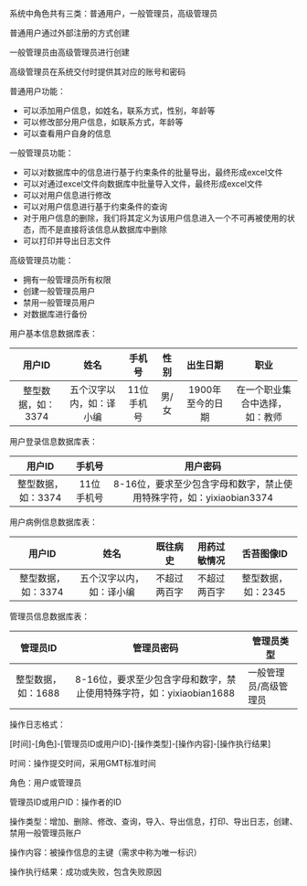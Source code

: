 系统中角色共有三类：普通用户，一般管理员，高级管理员

普通用户通过外部注册的方式创建

一般管理员由高级管理员进行创建

高级管理员在系统交付时提供其对应的账号和密码



普通用户功能：

- 可以添加用户信息，如姓名，联系方式，性别，年龄等
- 可以修改部分用户信息，如联系方式，年龄等
- 可以查看用户自身的信息



一般管理员功能：

- 可以对数据库中的信息进行基于约束条件的批量导出，最终形成excel文件
- 可以对通过excel文件向数据库中批量导入文件，最终形成excel文件
- 可以对用户信息进行修改
- 可以对用户信息进行基于约束条件的查询
- 对于用户信息的删除，我们将其定义为该用户信息进入一个不可再被使用的状态，而不是直接将该信息从数据库中删除
- 可以打印并导出日志文件



高级管理员功能：

- 拥有一般管理员所有权限
- 创建一般管理员用户
- 禁用一般管理员用户
- 对数据库进行备份



用户基本信息数据库表：

|       用户ID       |           姓名           |   手机号   | 性别  |     出生日期     |              职业              |
| :----------------: | :----------------------: | :--------: | :---: | :--------------: | :----------------------------: |
| 整型数据，如：3374 | 五个汉字以内，如：译小编 | 11位手机号 | 男/女 | 1900年至今的日期 | 在一个职业集合中选择，如：教师 |

用户登录信息数据库表：

|       用户ID       |   手机号   |                           用户密码                           |
| :----------------: | :--------: | :----------------------------------------------------------: |
| 整型数据，如：3374 | 11位手机号 | 8-16位，要求至少包含字母和数字，禁止使用特殊字符，如：yixiaobian3374 |

用户病例信息数据库表：

|       用户ID       |           姓名           |   既往病史   | 用药过敏情况 |     舌苔图像ID     |
| :----------------: | :----------------------: | :----------: | :----------: | :----------------: |
| 整型数据，如：3374 | 五个汉字以内，如：译小编 | 不超过两百字 | 不超过两百字 | 整型数据，如：2345 |

管理员信息数据库表：

|      管理员ID      |                          管理员密码                          | 管理员类型            |
| :----------------: | :----------------------------------------------------------: | --------------------- |
| 整型数据，如：1688 | 8-16位，要求至少包含字母和数字，禁止使用特殊字符，如：yixiaobian1688 | 一般管理员/高级管理员 |

操作日志格式：

\[时间]-\[角色]-\[管理员ID或用户ID]-\[操作类型]-[操作内容]-[操作执行结果]

时间：操作提交时间，采用GMT标准时间

角色：用户或管理员

管理员ID或用户ID：操作者的ID

操作类型：增加、删除、修改、查询，导入、导出信息，打印、导出日志，创建、禁用一般管理员账户

操作内容：被操作信息的主键（需求中称为唯一标识）

操作执行结果：成功或失败，包含失败原因



